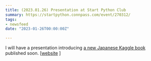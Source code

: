 ```yaml
---
title: (2023.01.26) Presentation at Start Python Club
summary: https://startpython.connpass.com/event/270312/
tags:
- newsfeed
date: "2023-01-26T00:00:00Z"

---
```


I will have a presentation introducing [a new Japanese Kaggle book](https://www.kspub.co.jp/book/detail/5305133.html) published soon. [[website](https://startpython.connpass.com/event/270312/) ]
